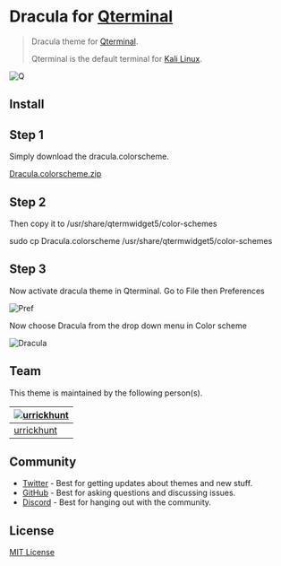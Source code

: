 # Dracula for [Qterminal](https://www.kali.org/)

>Dracula theme for [Qterminal](https://www.kali.org/).
> 
> Qterminal is the default terminal for [Kali Linux](https://www.kali.org/).

![Q](https://user-images.githubusercontent.com/96319944/232851910-2980c125-1d20-4016-ab86-330956910e44.png)


## Install

## Step 1

Simply download the dracula.colorscheme.

[Dracula.colorscheme.zip](https://github.com/urrickhunt/Dracula-for-Qterminal/files/11264474/Dracula.colorscheme.zip)

## Step 2

Then copy it to /usr/share/qtermwidget5/color-schemes

  sudo cp Dracula.colorscheme /usr/share/qtermwidget5/color-schemes

## Step 3

Now activate dracula theme in Qterminal.
Go to File then Preferences

![Pref](https://user-images.githubusercontent.com/96319944/232853823-d31e08e3-1ecc-459d-856d-4caed3b9ed2d.png)

Now choose Dracula from the drop down menu in Color scheme

![Dracula](https://user-images.githubusercontent.com/96319944/232854275-32c45486-3418-4b88-ac99-f314c6a9ae1e.png)


## Team

This theme is maintained by the following person(s).

| [![urrickhunt](https://github.com/urrickhunt.png?size=100)](https://github.com/urrickhunt) |
| ---------------------------------------------------------------------------------------- |
| [urrickhunt](https://github.com/urrickhunt)                                               |

## Community

- [Twitter](https://twitter.com/draculatheme) - Best for getting updates about themes and new stuff.
- [GitHub](https://github.com/dracula/dracula-theme/discussions) - Best for asking questions and discussing issues.
- [Discord](https://draculatheme.com/discord-invite) - Best for hanging out with the community.

## License

[MIT License](./LICENSE)
